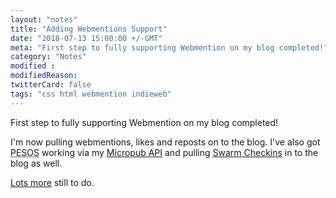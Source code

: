 ```yaml
---
layout: "notes"
title: "Adding Webmentions Support"
date: "2018-07-13 15:00:00 +/-GMT"
meta: "First step to fully supporting Webmention on my blog completed!"
category: "Notes"
modified :
modifiedReason:
twitterCard: false
tags: "css html webmention indieweb"
---
```


First step to fully supporting Webmention on my blog completed!

I'm now pulling webmentions, likes and reposts on to the blog. I've also got <abbr title="Post Everywhere Syndicate Own Site">PESOS</abbr> working via my <a href="https://github.com/vipickering/micropub-API" rel="me external">Micropub API</a> and pulling <a href="https://www.swarmapp.com/" rel="external">Swarm Checkins</a> in to the blog as well.

<a href="https://github.com/vipickering/vincentp/issues" rel="external">Lots more</a> still  to do.
